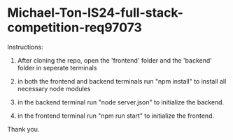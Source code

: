 # Michael-Ton-IS24-full-stack-competition-req97073

Instructions: 

1) After cloning the repo, open the 'frontend' folder and the 'backend' folder in seperate terminals

2) in both the frontend and backend terminals run "npm install" to install all necessary node modules

3) in the backend terminal run "node server.json" to initialize the backend.

4) in the frontend terminal run "npm run start" to initialize the frontend.

Thank you.
